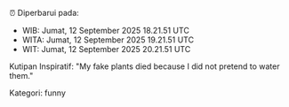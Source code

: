 ⏰ Diperbarui pada:
- WIB: Jumat, 12 September 2025 18.21.51 UTC
- WITA: Jumat, 12 September 2025 19.21.51 UTC
- WIT: Jumat, 12 September 2025 20.21.51 UTC

Kutipan Inspiratif:
"My fake plants died because I did not pretend to water them."


Kategori: funny

